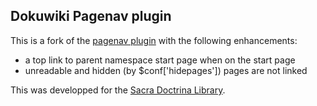 ## Dokuwiki Pagenav plugin

This is a fork of the [pagenav plugin][pagenav] with the following enhancements:
 * a top link to parent namespace start page when on the start page
  * unreadable and hidden (by $conf['hidepages']) pages are not linked

This was developped for the [Sacra Doctrina Library][sd].

[sd]:http://bib.sacra-doctrina.com
[pagenav]:https://www.dokuwiki.org/plugin:pagenav
